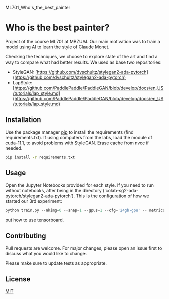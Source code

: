 ML701_Who's_the_best_painter

# Who is the best painter? 

Project of the course ML701 at MBZUAI. Our main motivation was to train a model using AI to learn the style of Claude Monet. 

Checking the techniques, we choose to explore state of the art and find a way to compare what had better results. 
We used as base two repositories:
- StyleGAN: [https://github.com/dvschultz/stylegan2-ada-pytorch](https://github.com/dvschultz/stylegan2-ada-pytorch)
- LapStyle: [https://github.com/PaddlePaddle/PaddleGAN/blob/develop/docs/en_US/tutorials/lap_style.md](https://github.com/PaddlePaddle/PaddleGAN/blob/develop/docs/en_US/tutorials/lap_style.md)


## Installation

Use the package manager [pip](https://pip.pypa.io/en/stable/) to install the requirements (find requirements.txt). If using computers from the labs, load the module of cuda-11.1, to avoid problems with StyleGAN. Erase cache from nvcc if needed. 

```bash
pip install -r requirements.txt
```

## Usage

Open the Jupyter Notebooks provided for each style. If you need to run without notebooks, after being in the directory ('colab-sg2-ada-pytorch/stylegan2-ada-pytorch').  This is the configuration of how we started our 3rd experiment: 
```python
python train.py --nkimg=0 --snap=1 --gpus=1 --cfg='24gb-gpu' -- metrics=fid50k_full --outdir=./metrics_ml --data='/home/ariana.venegas/Documents/colab-sg2-ada-pytorch/stylegan2-ada-pytorch/datasets/Monet_folder.zip' --resume='/home/ariana.venegas/Documents/colab-sg2-ada-pytorch/stylegan2-ada-pytorch/pretrained/wikiart.pkl' --augpipe='bg' --initstrength=0 --gamma=50 --mirror=True --mirrory=False --nkimg=0
```

put how to use tensorboard. 

## Contributing
Pull requests are welcome. For major changes, please open an issue first to discuss what you would like to change.

Please make sure to update tests as appropriate.

## License
[MIT](https://choosealicense.com/licenses/mit/)